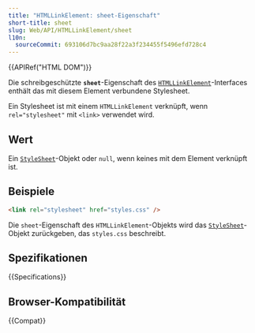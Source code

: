 ```yaml
---
title: "HTMLLinkElement: sheet-Eigenschaft"
short-title: sheet
slug: Web/API/HTMLLinkElement/sheet
l10n:
  sourceCommit: 693106d7bc9aa28f22a3f234455f5496efd728c4
---
```


{{APIRef("HTML DOM")}}

Die schreibgeschützte **`sheet`**-Eigenschaft des [`HTMLLinkElement`](/de/docs/Web/API/HTMLLinkElement)-Interfaces enthält das mit diesem Element verbundene Stylesheet.

Ein Stylesheet ist mit einem `HTMLLinkElement` verknüpft, wenn `rel="stylesheet"` mit `<link>` verwendet wird.

## Wert

Ein [`StyleSheet`](/de/docs/Web/API/StyleSheet)-Objekt oder `null`, wenn keines mit dem Element verknüpft ist.

## Beispiele

```html
<link rel="stylesheet" href="styles.css" />
```

Die `sheet`-Eigenschaft des `HTMLLinkElement`-Objekts wird das [`StyleSheet`](/de/docs/Web/API/StyleSheet)-Objekt zurückgeben, das `styles.css` beschreibt.

## Spezifikationen

{{Specifications}}

## Browser-Kompatibilität

{{Compat}}
